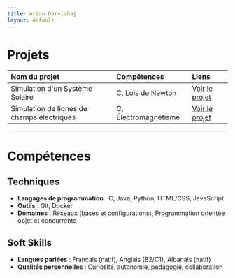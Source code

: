 ```yaml
---
title: Arian Dervishaj
layout: default
---
```


# Projets

| Nom du projet                               | Compétences                              | Liens |
|:--------------------------------------------|:-----------------------------------------|:------|
| Simulation d'un Système Solaire             | C, Lois de Newton                        | [Voir le projet](./projets/systeme-solaire.md)  |
| Simulation de lignes de champs électriques  | C, Électromagnétisme                     | [Voir le projet](./projets/ligne-de-champs.md)  |

---

# Compétences

## Techniques

- **Langages de programmation** : C, Java, Python, HTML/CSS, JavaScript
- **Outils** : Git, Docker
- **Domaines** : Réseaux (bases et configurations), Programmation orientée objet et concurrente

## Soft Skills

- **Langues parlées** : Français (natif), Anglais (B2/C1), Albanais (natif)
- **Qualités personnelles** : Curiosité, autonomie, pédagogie, collaboration
